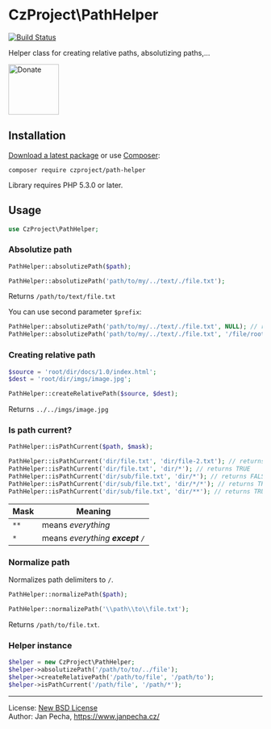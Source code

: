 # CzProject\PathHelper

[![Build Status](https://travis-ci.org/czproject/path-helper.svg?branch=master)](https://travis-ci.org/czproject/path-helper)

Helper class for creating relative paths, absolutizing paths,...

<a href="https://www.janpecha.cz/donate/"><img src="https://buymecoffee.intm.org/img/donate-banner.v1.svg" alt="Donate" height="100"></a>


## Installation

[Download a latest package](https://github.com/czproject/path-helper/releases) or use [Composer](http://getcomposer.org/):

```
composer require czproject/path-helper
```

Library requires PHP 5.3.0 or later.


## Usage


``` php
use CzProject\PathHelper;
```

### Absolutize path

``` php
PathHelper::absolutizePath($path);

PathHelper::absolutizePath('path/to/my/../text/./file.txt');
```

Returns ```/path/to/text/file.txt```

You can use second parameter ```$prefix```:

``` php
PathHelper::absolutizePath('path/to/my/../text/./file.txt', NULL); // returns path/to/text/file.txt
PathHelper::absolutizePath('path/to/my/../text/./file.txt', '/file/root/'); // returns /file/root/path/to/text/file.txt
```


### Creating relative path

``` php
$source = 'root/dir/docs/1.0/index.html';
$dest = 'root/dir/imgs/image.jpg';

PathHelper::createRelativePath($source, $dest);
```

Returns ```../../imgs/image.jpg```


### Is path current?

``` php
PathHelper::isPathCurrent($path, $mask);

PathHelper::isPathCurrent('dir/file.txt', 'dir/file-2.txt'); // returns FALSE
PathHelper::isPathCurrent('dir/file.txt', 'dir/*'); // returns TRUE
PathHelper::isPathCurrent('dir/sub/file.txt', 'dir/*'); // returns FALSE
PathHelper::isPathCurrent('dir/sub/file.txt', 'dir/*/*'); // returns TRUE
PathHelper::isPathCurrent('dir/sub/file.txt', 'dir/**'); // returns TRUE
```

| Mask     | Meaning
| -------- | ------------------------------------------
| ```**``` | means *everything*
| ```*```  | means *everything <b>except</b> ```/```*


### Normalize path

Normalizes path delimiters to `/`.

``` php
PathHelper::normalizePath($path);

PathHelper::normalizePath('\\path\\to\\file.txt');
```

Returns `/path/to/file.txt`.


### Helper instance

``` php
$helper = new CzProject\PathHelper;
$helper->absolutizePath('/path/to/to/../file');
$helper->createRelativePath('/path/to/file', '/path/to');
$helper->isPathCurrent('/path/file', '/path/*');
```


------------------------------

License: [New BSD License](license.md)
<br>Author: Jan Pecha, https://www.janpecha.cz/
